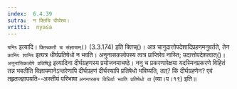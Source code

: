 ```yaml
---
index:  6.4.39
sutra:  न क्तिचि दीर्घश्च।
vritti:  nyasa
---
```


`यन्तिः` इत्यादि। `क्तिच्कतौ च संज्ञायाम्()` (3.3.174) इति क्तिच्()। अत्र चानुदात्तोपदेशादिप्रहणमनुवर्तते, तेन `कान्तिः शान्तिः` इत्यत्र धीर्घप्रतिषेधो न भवति। अनुनासकलोपस्य त्वत्र प्राप्तिरेव नास्ति; उदात्तोपदेशत्वात्()। 
`अनुनासिकलोपे प्रतिषिद्धे` इत्यादिना दीर्घग्रहणस्य प्रयोजनमाचष्ठे। ननु च प्रकरणापेक्षया यदस्मिनप्रकरणे विहितं तन्न भवतीति विज्ञायमानेऽन्तरेणापि दीर्घग्रहणं दीर्घस्यापि प्रतिषेधो भविष्यति, तत्? किं दीर्घग्रहणेन? एवं तह्र्रतज्ज्ञापयति--अस्तीयं परिभाषा `अनन्तरसय विधिर्वा भवति प्रतिषेधो वा` (व्या।प।१९) इति॥
